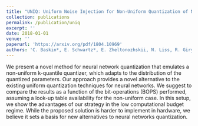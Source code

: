 ```yaml
---
title: "UNIQ: Uniform Noise Injection for Non-Uniform Quantization of Neural Networks"
collection: publications
permalink: /publication/uniq
excerpt: ''
date: 2018-01-01
venue: ''
paperurl: 'https://arxiv.org/pdf/1804.10969'
authors: 'C. Baskin*, E. Schwartz*, E. Zheltonozhskii, N. Liss, R. Giryes, A. M. Bronstein and A. Mendelson'
---
```

We present a novel method for neural network quantization that emulates a non-uniform k-quantile quantizer, which adapts to the distribution of the quantized parameters. Our approach provides a novel alternative to the existing uniform quantization techniques for neural networks. We suggest to compare the results as a function of the bit-operations (BOPS) performed, assuming a look-up table availability for the non-uniform case. In this setup, we show the advantages of our strategy in the low computational budget regime. While the proposed solution is harder to implement in hardware, we believe it sets a basis for new alternatives to neural networks quantization.